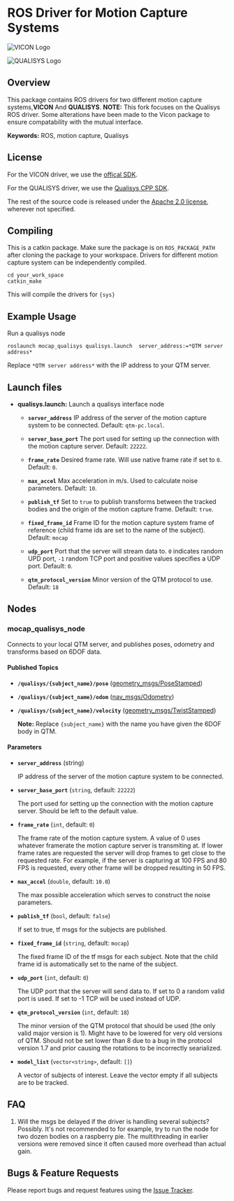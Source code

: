 # ROS Driver for Motion Capture Systems
![VICON Logo](http://www.awn.com/sites/default/files/styles/inline_medium/public/image/featured/1025139-vicon-delivers-motion-capture-innovations-siggraph-2015.jpg?itok=vsH7Prwo)

![QUALISYS Logo](https://cdn-content.qualisys.com/2021/01/qualisys-logo-530x.png)


## Overview
This package contains ROS drivers for two different motion capture systems,**VICON** And **QUALISYS**.
**NOTE:** This fork focuses on the Qualisys ROS driver. Some alterations have been made to the Vicon package to ensure compatability with the mutual interface.

**Keywords:** ROS, motion capture, Qualisys

## License
For the VICON driver, we use the [offical SDK](http://www.vicon.com/products/software/datastream-sdk).

For the QUALISYS driver, we use the [Qualisys CPP SDK](https://github.com/qualisys/qualisys_cpp_sdk).

The rest of the source code is released under the [Apache 2.0 license](LICENSE), wherever not specified.

## Compiling
This is a catkin package. Make sure the package is on `ROS_PACKAGE_PATH` after cloning the package to your workspace. Drivers for different motion capture system can be independently compiled.

```
cd your_work_space
catkin_make
```

This will compile the drivers for `{sys}`

## Example Usage

Run a qualisys node

	roslaunch mocap_qualisys qualisys.launch  server_address:=*QTM server address*

Replace `*QTM server address*` with the IP address to your QTM server.

## Launch files

* **qualisys.launch:** Launch a qualisys interface node

     - **`server_address`** IP address of the server of the motion capture system to be connected. Default: `qtm-pc.local`.

     - **`server_base_port`** The port used for setting up the connection with the motion capture server. Default: `22222`.

     - **`frame_rate`** Desired frame rate. Will use native frame rate if set to `0`. Default: `0`.

     - **`max_accel`** Max acceleration in m/s. Used to calculate noise parameters. Default: `10`.

     - **`publish_tf`** Set to `true` to publish transforms between the tracked bodies and the origin of the motion capture frame. Default: `true`.

     - **`fixed_frame_id`** Frame ID for the motion capture system frame of reference (child frame ids are set to the name of the subject). Default: `mocap`

     - **`udp_port`** Port that the server will stream data to. `0` indicates random UPD port, `-1` random TCP port and positive values specifies a UDP port.  Default: `0`.

     - **`qtm_protocol_version`** Minor version of the QTM protocol to use. Default: `18`

## Nodes

### mocap_qualisys_node

Connects to your local QTM server, and publishes poses, odometry and transforms based on 6DOF data.

#### Published Topics

* **`/qualisys/{subject_name}/pose`** ([geometry_msgs/PoseStamped])

* **`/qualisys/{subject_name}/odom`** ([nav_msgs/Odometry])

* **`/qualisys/{subject_name}/velocity`** ([geometry_msgs/TwistStamped])

   __Note:__ Replace `{subject_name}` with the name you have given the 6DOF body in QTM.

#### Parameters

* **`server_address`** (string)

   IP address of the server of the motion capture system to be connected.

* **`server_base_port`** (`string`, default: `22222`)

   The port used for setting up the connection with the motion capture server.
   Should be left to the default value.

* **`frame_rate`** (`int`, default: `0`)

   The frame rate of the motion capture system.
   A value of 0 uses whatever framerate the motion capture server is transmiting at.
   If lower frame rates are requested the server will drop frames to get close to the requested rate.
   For example, if the server is capturing at 100 FPS and 80 FPS is requested, every other frame will be dropped resulting in 50 FPS.

* **`max_accel`** (`double`, default: `10.0`)

   The max possible acceleration which serves to construct the noise parameters.

* **`publish_tf`** (`bool`, default: `false`)

   If set to true, tf msgs for the subjects are published.

* **`fixed_frame_id`** (`string`, default: `mocap`)

   The fixed frame ID of the tf msgs for each subject. Note that the child frame id is automatically set to the name of the subject.

* **`udp_port`** (`int`, default: `0`)

   The UDP port that the server will send data to. If set to 0 a random valid port is used. If set to -1
TCP will be used instead of UDP.

* **`qtm_protocol_version`** (`int`, default: `18`)

   The minor version of the QTM protocol that should be used (the only valid major version is 1).
   Might have to be lowered for very old versions of QTM.
   Should not be set lower than 8 due to a bug in the protocol version 1.7 and prior causing the rotations to be incorrectly searialized.

* **`model_list`** (`vector<string>`, default: `[]`)

   A vector of subjects of interest. Leave the vector empty if all subjects are to be tracked.

## FAQ

1. Will the msgs be delayed if the driver is handling several subjects?
   Possibly. It's not recommended to for example, try to run the node for two dozen bodies on a raspberry pie.
   The multithreading in earlier versions were removed since it often caused more overhead than actual gain.

## Bugs & Feature Requests

Please report bugs and request features using the [Issue Tracker](https://github.com/KTH-SML/motion_capture_system/issues).

[geometry_msgs/PoseStamped]: http://docs.ros.org/api/geometry_msgs/html/msg/PoseStamped.html
[nav_msgs/Odometry]: http://docs.ros.org/api/nav_msgs/html/msg/Odometry.html
[geometry_msgs/TwistStamped]: http://docs.ros.org/api/geometry_msgs/html/msg/TwistStamped.html
